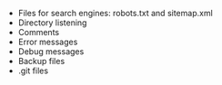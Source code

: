 
* Files for search engines: robots.txt and sitemap.xml
* Directory listening
* Comments
* Error messages
* Debug messages
* Backup files
* .git files
